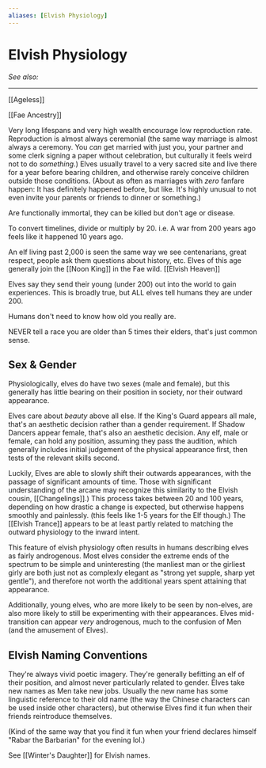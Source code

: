 ```yaml
---
aliases: [Elvish Physiology]
---
```


# Elvish Physiology
*See also:*
___
[[Ageless]]

[[Fae Ancestry]]

Very long lifespans and very high wealth encourage low reproduction rate. Reproduction is almost always ceremonial (the same way marriage is almost always a ceremony. You *can* get married with just you, your partner and some clerk signing a paper without celebration, but culturally it feels weird not to do *something*.) Elves usually travel to a very sacred site and live there for a year before bearing children, and otherwise rarely conceive children outside those conditions. (About as often as marriages with *zero* fanfare happen: It has definitely happened before, but like. It's highly unusual to not even invite your parents or friends to dinner or something.)

Are functionally immortal, they can be killed but don't age or disease.

To convert timelines, divide or multiply by 20.
i.e. A war from 200 years ago feels like it happened 10 years ago.

An elf living past 2,000 is seen the same way we see centenarians, great respect, people ask them questions about history, etc. Elves of this age generally join the [[Noon King]] in the Fae wild. [[Elvish Heaven]]

Elves say they send their young (under 200) out into the world to gain experiences. This is broadly true, but ALL elves tell humans they are under 200.

Humans don't need to know how old you really are.

NEVER tell a race you are older than 5 times their elders, that's just common sense.

## Sex & Gender
Physiologically, elves do have two sexes (male and female), but this generally has little bearing on their position in society, nor their outward appearance.

Elves care about *beauty* above all else. If the King's Guard appears all male, that's an aesthetic decision rather than a gender requirement. If Shadow Dancers appear female, that's also an aesthetic decision. Any elf, male or female, can hold any position, assuming they pass the audition, which generally includes initial judgement of the physical appearance first, then tests of the relevant skills second.

Luckily, Elves are able to slowly shift their outwards appearances, with the passage of significant amounts of time. Those with significant understanding of the arcane may recognize this similarity to the Elvish cousin, [[Changelings]].) This process takes between 20 and 100 years, depending on how drastic a change is expected, but otherwise happens smoothly and painlessly. (this feels like 1-5 years for the Elf though.) The [[Elvish Trance]] appears to be at least partly related to matching the outward physiology to the inward intent.

This feature of elvish physiology often results in humans describing elves as fairly androgenous. Most elves consider the extreme ends of the spectrum to be simple and uninteresting (the manliest man or the girliest girly are both just not as complexly elegant as "strong yet supple, sharp yet gentle"), and therefore not worth the additional years spent attaining that appearance.

Additionally, young elves, who are more likely to be seen by non-elves, are also more likely to still be experimenting with their appearances. Elves mid-transition can appear *very* androgenous, much to the confusion of Men (and the amusement of Elves).

## Elvish Naming Conventions 
They're always vivid poetic imagery. They're generally befitting an elf of their position, and almost never particularly related to gender. Elves take new names as Men take new jobs. Usually the new name has some linguistic reference to their old name (the way the Chinese characters can be used inside other characters), but otherwise Elves find it fun when their friends reintroduce themselves.


(Kind of the same way that you find it fun when your friend declares himself "Rabar the Barbarian" for the evening lol.)

See [[Winter's Daughter]] for Elvish names.